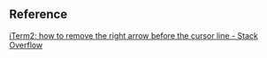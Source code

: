 


## Reference
[iTerm2: how to remove the right arrow before the cursor line - Stack Overflow](https://stackoverflow.com/questions/38136244/iterm2-how-to-remove-the-right-arrow-before-the-cursor-line)
